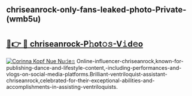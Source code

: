 ## chriseanrock-only-fans​-leaked-photo​-Private-(wmb5u)


# <h2><a href="https://mediaupload.pro?title=chriseanrock&ref=git">🔗👉 🔴 chriseanrock-P𝚑ot𝚘𝚜-V𝚒d𝚎o</a></h2>

[![Corinna Kopf Nue Nu𝚍e𝚜](https://i.imgur.com/0qMVB7G.gif)](https://mediaupload.pro?title=chriseanrock&ref=git)
Online-influencer-chriseanrock,known-for-publishing-dance-and-lifestyle-content,-including-performances-and-vlogs-on-social-media-platforms.Brilliant-ventriloquist-assistant-chriseanrock,celebrated-for-their-exceptional-abilities-and-accomplishments-in-assisting-ventriloquists.  